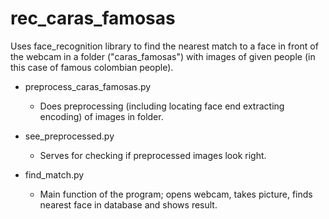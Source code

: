 # rec_caras_famosas

Uses face_recognition library to find the nearest match to a face in front of the webcam in a folder ("caras_famosas") with images of given people (in this case of famous colombian people).

* preprocess_caras_famosas.py
  * Does preprocessing (including locating face end extracting encoding) of images in folder.
  
* see_preprocessed.py
  * Serves for checking if preprocessed images look right.

* find_match.py
  * Main function of the program; opens webcam, takes picture, finds nearest face in database and shows result.
